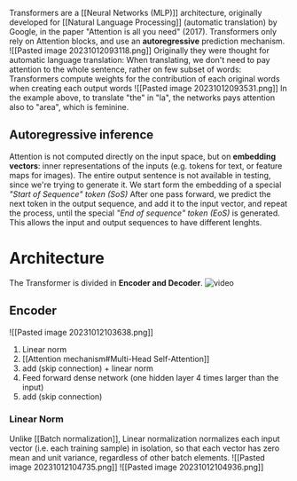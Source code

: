 Transformers are a [[Neural Networks (MLP)]] architecture, originally developed for [[Natural Language Processing]] (automatic translation) by Google, in the paper "Attention is all you need" (2017).
Transformers only rely on Attention blocks, and use an **autoregressive** prediction mechanism.
![[Pasted image 20231012093118.png]]
Originally they were thought for automatic language translation:
When translating, we don't need to pay attention to the whole sentence, rather on few subset of words: Transformers compute weights for the contribution of each original words when creating each output words 
![[Pasted image 20231012093531.png]]
In the example above, to translate "the" in "la", the networks pays attention also to "area", which is feminine.
## Autoregressive inference
Attention is not computed directly on the input space, but on **embedding vectors**: inner representations of the inputs (e.g. tokens for text, or feature maps for images).
The entire output sentence is not available in testing, since we're trying to generate it.
We start form the embedding of a special _"Start of Sequence" token (SoS)_
After one pass forward, we predict the next token in the output sequence, and add it to the input vector, and repeat the process, until the special _"End of sequence" token (EoS)_ is generated.
This allows the input and output sequences to have different lenghts.
# Architecture
The Transformer is divided in **Encoder and Decoder**.
![video](https://www.youtube.com/watch?v=4Bdc55j80l8)
## Encoder
![[Pasted image 20231012103638.png]]
1) Linear norm
2) [[Attention mechanism#Multi-Head Self-Attention]]
3) add (skip connection) + linear norm
4) Feed forward dense network (one hidden layer 4 times larger than the input)
5) add (skip connection)
### Linear Norm
Unlike [[Batch normalization]], Linear normalization normalizes each input vector (i.e. each training sample) in isolation, so that each vector has zero mean and unit variance, regardless of other batch elements.
![[Pasted image 20231012104735.png]]
![[Pasted image 20231012104936.png]]
